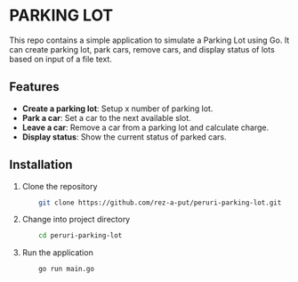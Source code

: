 # PARKING LOT
This repo contains a simple application to simulate a Parking Lot using Go. It can create parking lot, park cars, remove cars, and display status of lots based on input of a file text.

## Features
- **Create a parking lot**: Setup x number of parking lot.
- **Park a car**: Set a car to the next available slot.
- **Leave a car**: Remove a car from a parking lot and calculate charge.
- **Display status**: Show the current status of parked cars.

## Installation
1. Clone the repository
    ```bash
        git clone https://github.com/rez-a-put/peruri-parking-lot.git
    ```
2. Change into project directory
    ```bash
        cd peruri-parking-lot
    ```
3. Run the application
    ```bash
        go run main.go
    ```